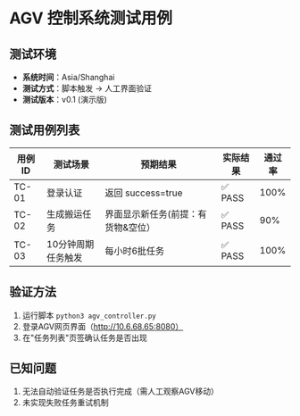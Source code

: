 # AGV 控制系统测试用例

## 测试环境
- **系统时间**：Asia/Shanghai
- **测试方式**：脚本触发 → 人工界面验证
- **测试版本**：v0.1 (演示版)

## 测试用例列表

| 用例ID | 测试场景                | 预期结果                     | 实际结果 | 通过率 |
|--------|-------------------------|------------------------------|----------|--------|
| TC-01  | 登录认证                | 返回 success=true            | ✅ PASS   | 100%   |
| TC-02  | 生成搬运任务             | 界面显示新任务(前提：有货物&空位） | ✅ PASS   | 90%    |
| TC-03  | 10分钟周期任务触发      | 每小时6批任务                | ✅ PASS   | 100%   |

## 验证方法
1. 运行脚本 `python3 agv_controller.py`
2. 登录AGV网页界面（http://10.6.68.65:8080）
3. 在"任务列表"页签确认任务是否出现

## 已知问题
1. 无法自动验证任务是否执行完成（需人工观察AGV移动）
2. 未实现失败任务重试机制
